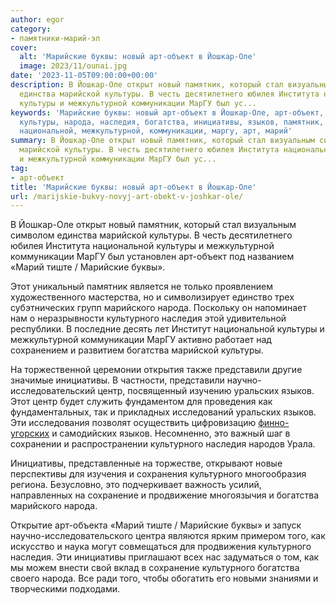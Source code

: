 ```yaml
---
author: egor
category:
- памятники-марий-эл
cover:
  alt: 'Марийские буквы: новый арт-объект в Йошкар-Оле'
  image: 2023/11/ounai.jpg
date: '2023-11-05T09:00:00+00:00'
description: В Йошкар-Оле открыт новый памятник, который стал визуальным символом
  единства марийской культуры. В честь десятилетнего юбилея Института национальной
  культуры и межкультурной коммуникации МарГУ был ус...
keywords: 'Марийские буквы: новый арт-объект в Йошкар-Оле, арт-объект, культурного,
  культуры, народа, наследия, богатства, инициативы, языков, памятник, марийской,
  национальной, межкультурной, коммуникации, маргу, арт, марий'
summary: В Йошкар-Оле открыт новый памятник, который стал визуальным символом единства
  марийской культуры. В честь десятилетнего юбилея Института национальной культуры
  и межкультурной коммуникации МарГУ был ус...
tag:
- арт-объект
title: 'Марийские буквы: новый арт-объект в Йошкар-Оле'
url: /marijskie-bukvy-novyj-art-obekt-v-joshkar-ole/
---
```


В Йошкар-Оле открыт новый памятник, который стал визуальным символом единства марийской культуры. В честь десятилетнего юбилея Института национальной культуры и межкультурной коммуникации МарГУ был установлен арт-объект под названием «Марий тиште / Марийские буквы».

Этот уникальный памятник является не только проявлением художественного мастерства, но и символизирует единство трех субэтнических групп марийского народа. Поскольку он напоминает нам о неразрывности культурного наследия этой удивительной республики. В последние десять лет Институт национальной культуры и межкультурной коммуникации МарГУ активно работает над сохранением и развитием богатства марийской культуры.

На торжественной церемонии открытия также представили другие значимые инициативы. В частности, представили научно-исследовательский центр, посвященный изучению уральских языков. Этот центр будет служить фундаментом для проведения как фундаментальных, так и прикладных исследований уральских языков. Эти исследования позволят осуществить цифровизацию [финно-угорских](/kraski-i-ritmy-finno-ugorii-vystavka-konczert/) и самодийских языков. Несомненно, это важный шаг в сохранении и распространении культурного наследия народов Урала.

Инициативы, представленные на торжестве, открывают новые перспективы для изучения и сохранения культурного многообразия региона. Безусловно, это подчеркивает важность усилий, направленных на сохранение и продвижение многоязычия и богатства марийского народа.

Открытие арт-объекта «Марий тиште / Марийские буквы» и запуск научно-исследовательского центра являются ярким примером того, как искусство и наука могут совмещаться для продвижения культурного наследия. Эти инициативы приглашают всех нас задуматься о том, как мы можем внести свой вклад в сохранение культурного богатства своего народа. Все ради того, чтобы обогатить его новыми знаниями и творческими подходами.